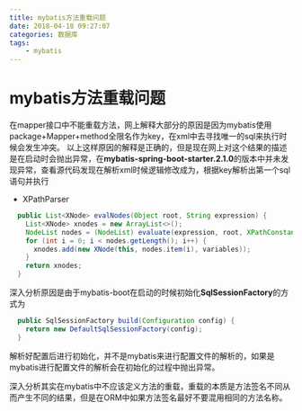 ```yaml
---
title: mybatis方法重载问题
date: 2018-04-18 09:27:07
categories: 数据库
tags:
    - mybatis
---
```


# mybatis方法重载问题
在mapper接口中不能重载方法，网上解释大部分的原因是因为mybatis使用package+Mapper+method全限名作为key，在xml中去寻找唯一的sql来执行时候会发生冲突。
以上这样原因的解释是正确的，但是现在网上对这个结果的描述是在启动时会抛出异常，在**mybatis-spring-boot-starter.2.1.0**的版本中并未发现异常，查看源代码发现在解析xml时候逻辑修改成为，根据key解析出第一个sql语句并执行

- XPathParser
```java
  public List<XNode> evalNodes(Object root, String expression) {
    List<XNode> xnodes = new ArrayList<>();
    NodeList nodes = (NodeList) evaluate(expression, root, XPathConstants.NODESET);
    for (int i = 0; i < nodes.getLength(); i++) {
      xnodes.add(new XNode(this, nodes.item(i), variables));
    }
    return xnodes;
  }
```
深入分析原因是由于mybatis-boot在启动的时候初始化**SqlSessionFactory**的方式为
```java
  public SqlSessionFactory build(Configuration config) {
    return new DefaultSqlSessionFactory(config);
  }
```
解析好配置后进行初始化，并不是mybatis来进行配置文件的解析的，如果是mybatis进行配置文件的解析会在初始化的过程中抛出异常。

深入分析其实在mybatis中不应该定义方法的重载，重载的本质是方法签名不同从而产生不同的结果，但是在ORM中如果方法签名最好不要混用相同的方法名称。




